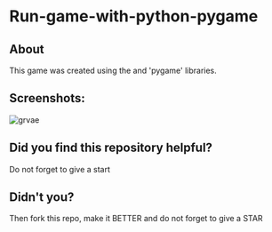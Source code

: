 # Run-game-with-python-pygame

## About
This game was created using the and 'pygame' libraries.

## Screenshots:
![grvae](https://user-images.githubusercontent.com/115498182/227059091-18b5ec1b-b5db-4284-b18f-2150f4b11f9f.PNG)

## Did you find this repository helpful?
Do not forget to give a start

## Didn't you?
Then fork this repo, make it BETTER and do not forget to give a STAR
